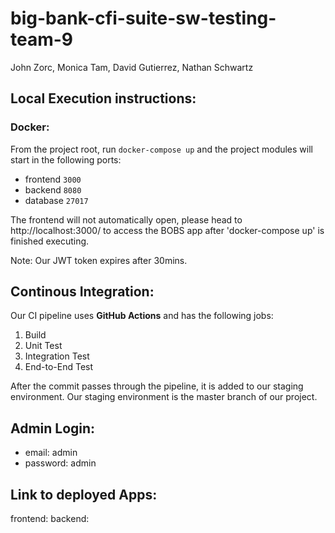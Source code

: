 # big-bank-cfi-suite-sw-testing-team-9
John Zorc, Monica Tam, David Gutierrez, Nathan Schwartz

## Local Execution instructions:
### Docker:

From the project root, run `docker-compose up` and the project modules will start in the following ports:
- frontend `3000`
- backend `8080`
- database `27017`

The frontend will not automatically open, please head to http://localhost:3000/ to access the BOBS app after 'docker-compose up' is finished executing.

Note: Our JWT token expires after 30mins.


## Continous Integration:
Our CI pipeline uses **GitHub Actions** and has the following jobs:

1. Build
2. Unit Test
3. Integration Test
4. End-to-End Test

After the commit passes through the pipeline, it is added to our staging environment.
Our staging environment is the master branch of our project.


## Admin Login:
- email: admin
- password: admin


## Link to deployed Apps:
frontend: 
backend: 
